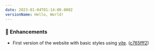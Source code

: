 ```yaml
---
date: 2023-01-04T01:14:00.000Z
versionName: Hello, World!
---
```


### 🚀 Enhancements

- First version of the website with basic styles using [vite](https://vitejs.dev/). ([c765fff2](https://github.com/madcampos/madcampos/commit/c765fff2))
